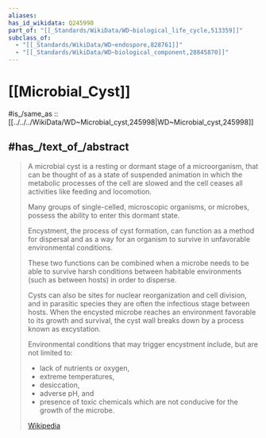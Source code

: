 ```yaml
---
aliases:
has_id_wikidata: Q245998
part_of: "[[_Standards/WikiData/WD~biological_life_cycle,513359]]"
subclass_of:
  - "[[_Standards/WikiData/WD~endospore,828761]]"
  - "[[_Standards/WikiData/WD~biological_component,28845870]]"
---
```


# [[Microbial_Cyst]] 

#is_/same_as :: [[../../../WikiData/WD~Microbial_cyst,245998|WD~Microbial_cyst,245998]] 

## #has_/text_of_/abstract 

> A microbial cyst is a resting or dormant stage of a microorganism, 
> that can be thought of as a state of suspended animation 
> in which the metabolic processes of the cell are slowed 
> and the cell ceases all activities like feeding and locomotion. 
> 
> Many groups of single-celled, microscopic organisms, or microbes, 
> possess the ability to enter this dormant state.
>
> Encystment, the process of cyst formation, can function as a method for dispersal 
> and as a way for an organism to survive in unfavorable environmental conditions. 
> 
> These two functions can be combined when a microbe needs to be able 
> to survive harsh conditions between habitable environments (such as between hosts) 
> in order to disperse. 
> 
> Cysts can also be sites for nuclear reorganization and cell division, 
> and in parasitic species they are often the infectious stage between hosts. 
> When the encysted microbe reaches an environment favorable to its growth 
> and survival, the cyst wall breaks down by a process known as excystation.
>
> Environmental conditions that may trigger encystment include, but are not limited to: 
> - lack of nutrients or oxygen, 
> - extreme temperatures, 
> - desiccation, 
> - adverse pH, and 
> - presence of toxic chemicals which are not conducive for the growth of the microbe.
>
> [Wikipedia](https://en.wikipedia.org/wiki/Microbial%20cyst) 

